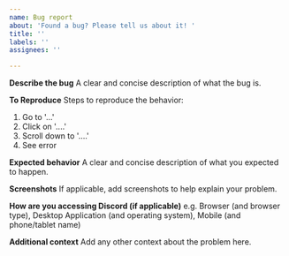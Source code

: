 ```yaml
---
name: Bug report
about: 'Found a bug? Please tell us about it! '
title: ''
labels: ''
assignees: ''

---
```


**Describe the bug**
A clear and concise description of what the bug is.

**To Reproduce**
Steps to reproduce the behavior:
1. Go to '...'
2. Click on '....'
3. Scroll down to '....'
4. See error

**Expected behavior**
A clear and concise description of what you expected to happen.

**Screenshots**
If applicable, add screenshots to help explain your problem.

**How are you accessing Discord (if applicable)**
e.g. Browser (and browser type), Desktop Application (and operating system), Mobile (and phone/tablet name)

**Additional context**
Add any other context about the problem here.
